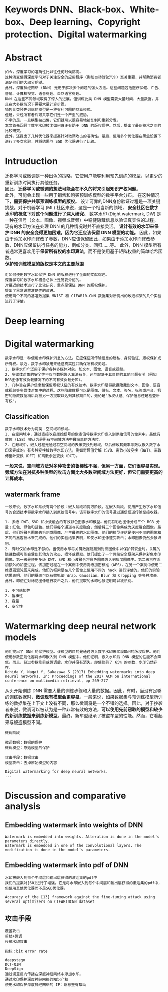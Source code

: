 # Keywords DNN、Black-box、White-box、Deep learning、Copyright protection、Digital watermarking
# Abstract
```
如今，深度学习的准确性比以往任何时候都高。
这种演变使得深度学习对于关注安全的应用程序（例如自动驾驶汽车）至关重要，并帮助消费者满足他们的大部分期望。
此外，深度神经网络 (DNN) 是用于解决多个问题的强大方法。这些问题包括医疗保健、广告、营销、计算机视觉、语音处理、自然语言处理。
DNN 在这些不同领域取得了惊人的进展，但训练此类 DNN 模型需要大量时间、大量数据，并且在大多数情况下需要大量计算步骤。
销售此类预先训练的模型是一种有利可图的商业模式。
但是，未经所有者许可共享它们是一个严重的威胁。
不幸的是，一旦模型被出售，它们就可以很容易地被复制和重新分发。
本文首先回顾了数字水印技术如何真正有助于 DNN 的版权保护。然后，提出了最新技术之间的比较研究。
此外，还提出了几种优化器来提高针对微调攻击的准确性。最后，使用多个优化器在黑盒设置下进行了多次实验，并将结果与​​ SGD 优化器进行了比较。
```

# Intruduction
迁移学习或微调是一种出色的策略，它使用户能够利用预先训练的模型，以更少的重新训练时间执行其他任务。  
因此，**迁移学习或微调的想法可能会在不久的将来引起知识产权问题**。  
此外，可能会出现一些用于销售和购买预训练模型的数字平台分布。
在这种情况下，**需要保护共享预训练模型的版权**。
设计可靠的DNN身份验证过程是一项关键挑战。对于机器学习 (ML) 社区来说，这是一个相当新的领域，
**安全社区在数字水印的概念下对这个问题进行了深入研究**。
数字水印 (Dight watermark, DW) 是一种在信号（文本、图像、视频或音频）中稳健隐藏信息以验证真实性的过程。
现有的水印方法在处理 DNN 的几种情况时并不直接灵活。
**设计有效的水印来保护 DNN 的安全变得更加困难，因为它还应该保留 DNN 模型的功能。**
因此，如果由于添加水印而修改了参数，DNN应该保留因此，如果由于添加水印而修改参数，DNN应保留执行任务的能力，例如分类、回归......等。
此外，DNN 模型所有者通常更喜欢用于**保留所有权的水印算法**，而不是使用基于矩阵权重的简单哈希函数。  
**保护​​预训练模型的版权是本文的主要范围**

```
对如何使用数字水印保护 DNN 的版权进行了全面的文献综述。
深度学习和数字水印概念总体上是简要介绍的。
对最近的技术进行了比较研究，重点是保证 DNN 的版权保护。
提出了黑盒设置准确性的改进。
使用两个不同的基准数据集 MNIST 和 CIFAR10-CNN 数据集对所提出的改进框架的几个实验进行了评估。
```
# Deep learning
# Digital watermarking

```
数字水印是一种使用水印保护消息的方法。它应保证所传输信息的隐私、身份验证、版权保护或所有权。最近，数字水印被用来验证真实性并确保所有权问题。
1. 数字水印广泛用于保护各种多媒体对象，如文本、图像、语音或视频。
2. 多媒体对象的安全性不仅与数据嵌入算法有关，还与取决于其目的的其他问题有关（例如RGB图像有效负载情况下的不同有效负载分区）。
3. 几种旨在保护信息和保留版权认证的有效技术。数字水印是将数据隐藏到文本、图像、语音或视频等多媒体对象中的过程。这些隐藏数据可以是图像、徽标、文本、签名、标签或声音。机密的隐藏数据稍后将被另一方提取以达到其预期目的，无论是"版权认证、保护信息还是检查所有权"。
```
## Classification
```
数字水印技术分为两类：空间域和频域。
1. 在空间域中，通过直接改变原始信号的像素值将数字水印嵌入到原始信号的像素中。最低有效位 (LSB) 被认为是所有空间域方法中最简单的方法位。
2. 在频域中，嵌入过程是通过将空间域的表示变换到频域，然后修改其频率系数以嵌入数字水印来完成的。有多种变换域数字水印方法，例如奇异值分解（SVD、离散小波变换（DWT）、离散傅里叶变换（DFT）和离散余弦变换（DCT）。
```
**一般来说，空间域方法对多种攻击的鲁棒性不强，但另一方面，它们很容易实现。频域方法在对抗多种类型的攻击方面比大多数空间域方法更好，但它们需要更高的计算成本**。
## watermark frame
```
一般来说，数字水印系统有两个阶段：嵌入阶段和提取阶段。在嵌入阶段，使用产生数字水印信号的合适技术将数字水印插入到原始信号中。该带数字水印的信号通过通信信道传输至接收器。
```
```
1. 多级 DWT、SVD 和小波融合的有效彩色图像水印模型。他们将彩色图像分成三个 RGB 分量；红色、绿色和蓝色。他们将每个通道与灰度融合，然后将三个图像集成为灰度融合图像。最后，他们将融合图像去毛刺成图像，产生最终的水印图像。他们的模型评估是使用不同的图像和不同的黑客技术来完成的。他们的实验结果表明，即使水印图像遭受攻击；水印图像仍然会被识别。
2. 有时仅加水印是不够的。当使用水印将关键数据隐藏到封面图像中以保护其安全时，关键的隐藏数据可能会受到其他方的攻击、损坏或提取。他们提出了一个两级安全框架来保护彩色水印图像。第一级是使用多级 DWT、SVD 和小波融合将彩色图像嵌入到灰度图像中。第二级旨在添加额外的加密过程。该加密过程在一个案例中使用高级加密标准（AES），在另一个案例中使用二维逻辑混沌图来完成。他们的框架是在几个图像上使用不同的 hack 进行评估的。他们的实验结果表明，他们的框架可以有效抵御 Wrap、Gaussian、Blur 和 Cropping 等多种攻击。此外，即使在对标记图像进行攻击之后，他们提取的水印也被证明可以被识别。
```
```
1. 不可感知性
2. 鲁棒性
3. 容量
4. 安全性
```

# Watermarking deep neural network models
```
他们提出了 DNN 的保护模型。该模型的目的是通过嵌入数字水印来实现DNN的版权保护。他们使用参数正则化器将水印嵌入到 DNN 模型中。他们证明，嵌入水印后 DNN 模型的性能不会降低。而且，经过参数修剪或微调后，水印并没有消失。即使修剪了 65% 的参数，水印仍然存在。
Uchida Y, Nagai Y, Sakazawa S (2017) Embedding watermarks into deep neural networks. In: Proceedings of the 2017 ACM on international conference on multimedia retrieval, pp 269–277
```

从头开始训练 DNN 需要大量的训练步骤和大量的数据。因此，有时，当没有足够的训练数据时，**微调现有模型会更容易**。一般来说，如果数据集与预训练模型所训练的数据集在上下文上没有不同，那么微调将是一个不错的选择。因此，对于抄袭者来说，微调可以被认为是一种非常有效的方法，**可以使用先前窃取的模型和较少的新训练数据来训练新模型**。最终，新车型继承了被盗车型的性能。然而，它看起来与被盗模型不同。
```
微调阶段

微调数据：数据的保护
微调模型：原始模型的保护

攻击手段：数据攻击
模型攻击：去掉原始模型的内容
```
```
Digital watermarking for deep neural networks.
...
```

# Discussion and comparative analysis
## Embedding watermark into weights of DNN
```
Watermark is embedded into weights. Alteration is done in the model’s parameters directly.
Watermark is embedded in one of the convolutional layers. The modification is done in the model’s parameters.
```
## Embedding watermark into pdf of DNN
```
水印被嵌入到每个中间层和输出层获得的激活集的pdf中
我们的提案对[60]进行了增强。它是将水印嵌入到每个中间层和输出层获得的激活集的pdf中，但使用其他优化器而不是SGD优化器。

Accuracy of the [13] framework against the fine-tuning attack using several optimizers on CIFAR10CNN dataset
```


## 攻击手段
```
覆盖攻击
剪枝+微调
传统水印攻击

指标：bit error rate
```

```
deepstego
DCT-QIM
DeepSign
通过误差反向传播在深度神经网络中添加水印。
通过水印保护深度神经网络的知识产权
使用水印保护深度神经网络的 IP：新标签有帮助
```
